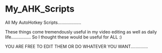 # My_AHK_Scripts
All My AutoHotkey Scripts...................


These things come tremendously useful in my video editing as well as daily life................
So I thought these would be useful for ALL :)

YOU ARE FREE TO EDIT THEM OR DO WHATEVER YOU WANT..............
